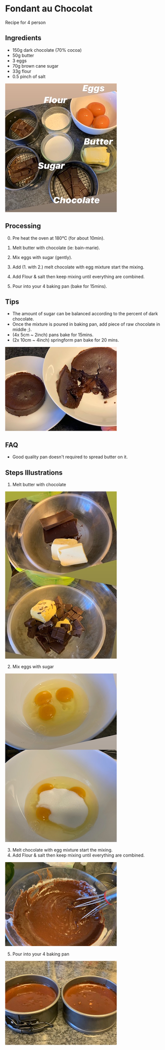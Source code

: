 # Fondant au Chocolat

Recipe for 4 person

## Ingredients

* 150g dark chocolate (70% cocoa)
* 50g butter
* 3 eggs
* 70g brown cane sugar
* 33g flour
* 0.5 pinch of salt

![overview](./resources/000.jpg)

## Processing

0. Pre heat the oven at 180°C (for about 10min).

1. Melt butter with chocolate (ie: bain-marie).
2. Mix eggs with sugar (gently).
3. Add (1. with 2.) melt chocolate with egg mixture start the mixing. 
4. Add Flour & salt then keep mixing until everything are combined.
5. Pour into your 4 baking pan (bake for 15mins).

## Tips

- The amount of sugar can be balanced according to the percent of dark chocolate.
- Once the mixture is poured in baking pan, add piece of raw chocolate in middle ;).
- (4x 5cm ~ 2inch) pans bake for 15mins.
- (2x 10cm ~ 4inch) springform pan bake for 20 mins.

![backed](./resources/005.jpg)


## FAQ

- Good quality pan doesn't required to spread butter on it.

## Steps Illustrations

1. Melt butter with chocolate

![Melt butter with chocolate](./resources/001.jpg)

2. Mix eggs with sugar

![Mix eggs with sugar](./resources/002.jpg)

3. Melt chocolate with egg mixture start the mixing. 
4. Add Flour & salt then keep mixing until everything are combined.

![wrapup](./resources/003.jpg)

5. Pour into your 4 baking pan 

![bakingpan](./resources/004.jpg)
